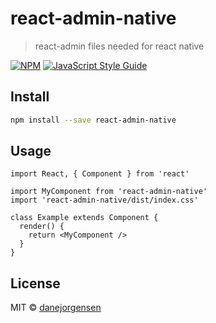 # react-admin-native

> react-admin files needed for react native

[![NPM](https://img.shields.io/npm/v/react-admin-native.svg)](https://www.npmjs.com/package/react-admin-native) [![JavaScript Style Guide](https://img.shields.io/badge/code_style-standard-brightgreen.svg)](https://standardjs.com)

## Install

```bash
npm install --save react-admin-native
```

## Usage

```tsx
import React, { Component } from 'react'

import MyComponent from 'react-admin-native'
import 'react-admin-native/dist/index.css'

class Example extends Component {
  render() {
    return <MyComponent />
  }
}
```

## License

MIT © [danejorgensen](https://github.com/danejorgensen)
